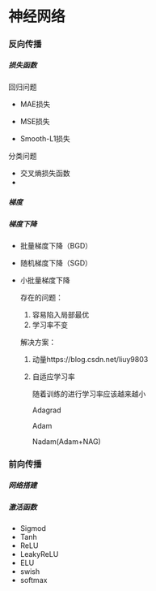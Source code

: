 # 神经网络

### 反向传播

##### 损失函数

回归问题

- MAE损失

- MSE损失

- Smooth-L1损失

分类问题

- 交叉熵损失函数
- 

##### 梯度

##### 梯度下降

- 批量梯度下降（BGD）

- 随机梯度下降（SGD）

- 小批量梯度下降

  存在的问题：

  1. 容易陷入局部最优
  2. 学习率不变

  解决方案：

  1. 动量https://blog.csdn.net/liuy9803

  2. 自适应学习率

     随着训练的进行学习率应该越来越小

     Adagrad

     Adam

     Nadam(Adam+NAG)

### 前向传播

##### 网络搭建

##### 激活函数

- Sigmod
- Tanh
- ReLU
- LeakyReLU
- ELU
- swish
- softmax

